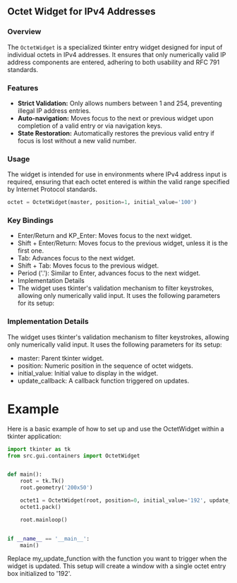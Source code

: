 ## Octet Widget for IPv4 Addresses

### Overview
The `OctetWidget` is a specialized tkinter entry widget designed for input of individual octets in IPv4 addresses. It ensures that only numerically valid IP address components are entered, adhering to both usability and RFC 791 standards.

### Features
- **Strict Validation:** Only allows numbers between 1 and 254, preventing illegal IP address entries.
- **Auto-navigation:** Moves focus to the next or previous widget upon completion of a valid entry or via navigation keys.
- **State Restoration:** Automatically restores the previous valid entry if focus is lost without a new valid number.

### Usage
The widget is intended for use in environments where IPv4 address input is required, ensuring that each octet entered is within the valid range specified by Internet Protocol standards.

```python
octet = OctetWidget(master, position=1, initial_value='100')
```

### Key Bindings
- Enter/Return and KP_Enter: Moves focus to the next widget.
- Shift + Enter/Return: Moves focus to the previous widget, unless it is the first one.
- Tab: Advances focus to the next widget.
- Shift + Tab: Moves focus to the previous widget.
- Period ('.'): Similar to Enter, advances focus to the next widget.
- Implementation Details
- The widget uses tkinter's validation mechanism to filter keystrokes, allowing only numerically valid input. It uses the following parameters for its setup:

### Implementation Details
The widget uses tkinter's validation mechanism to filter keystrokes, allowing only numerically valid input. It uses the following parameters for its setup:

- master: Parent tkinter widget.
- position: Numeric position in the sequence of octet widgets.
- initial_value: Initial value to display in the widget.
- update_callback: A callback function triggered on updates.

# Example
Here is a basic example of how to set up and use the OctetWidget within a tkinter application:

```python
import tkinter as tk
from src.gui.containers import OctetWidget


def main():
    root = tk.Tk()
    root.geometry('200x50')

    octet1 = OctetWidget(root, position=0, initial_value='192', update_callback=my_update_function)
    octet1.pack()

    root.mainloop()


if __name__ == '__main__':
    main()
```
Replace my_update_function with the function you want to trigger when the widget is updated. This setup will create a window with a single octet entry box initialized to '192'.
